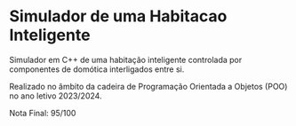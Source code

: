 # Simulador de uma Habitacao Inteligente

Simulador em C++ de uma habitação inteligente controlada por componentes de domótica interligados entre si.

Realizado no âmbito da cadeira de Programação Orientada a Objetos (POO) no ano letivo 2023/2024.

Nota Final: 95/100

